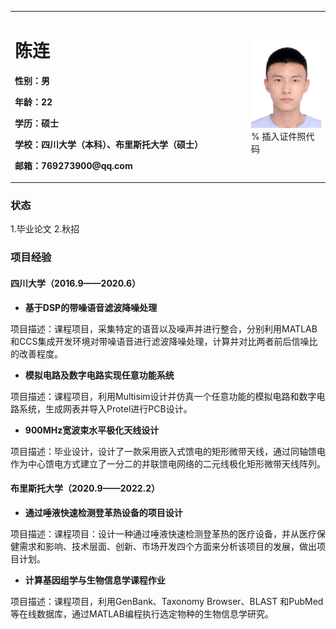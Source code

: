 <table border="0">
  <tr>
    <td width="75%">
      <h1>陈连</h1>
      <p><b>性别：男</b></p>
      <p><b>年龄：22</b></p>
      <p><b>学历：硕士</b></p>
      <p><b>学校：四川大学（本科）、布里斯托大学（硕士）</b></p>
      <p><b>邮箱：769273900@qq.com</b></p>
    </td>
    <td width="25%">
      <img src="/Me.jpg" width="100%">      % 插入证件照代码
    </td>
  </tr>
</table>

### 状态
1.毕业论文
2.秋招

### 项目经验
#### 四川大学（2016.9——2020.6）
- **基于DSP的带噪语音滤波降噪处理**

项目描述：课程项目，采集特定的语音以及噪声并进行整合，分别利用MATLAB和CCS集成开发环境对带噪语音进行滤波降噪处理，计算并对比两者前后信噪比的改善程度。
- **模拟电路及数字电路实现任意功能系统**

项目描述：课程项目，利用Multisim设计并仿真一个任意功能的模拟电路和数字电路系统，生成网表并导入Protel进行PCB设计。
- **900MHz宽波束水平极化天线设计**

项目描述：毕业设计，设计了一款采用嵌入式馈电的矩形微带天线，通过同轴馈电作为中心馈电方式建立了一分二的并联馈电网络的二元线极化矩形微带天线阵列。
#### 布里斯托大学（2020.9——2022.2）
- **通过唾液快速检测登革热设备的项目设计**

项目描述：课程项目：设计一种通过唾液快速检测登革热的医疗设备，并从医疗保健需求和影响、技术层面、创新、市场开发四个方面来分析该项目的发展，做出项目计划。
- **计算基因组学与生物信息学课程作业**

项目描述：课程项目，利用GenBank、Taxonomy Browser、BLAST 和PubMed等在线数据库，通过MATLAB编程执行选定物种的生物信息学研究。
